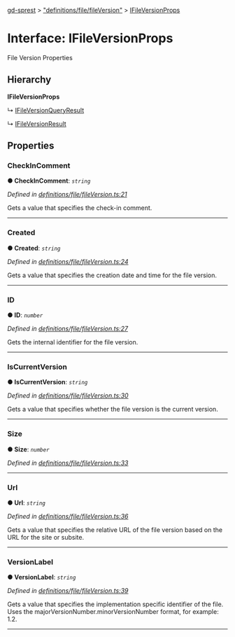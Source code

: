 [gd-sprest](../README.md) > ["definitions/file/fileVersion"](../modules/_definitions_file_fileversion_.md) > [IFileVersionProps](../interfaces/_definitions_file_fileversion_.ifileversionprops.md)



# Interface: IFileVersionProps


File Version Properties

## Hierarchy

**IFileVersionProps**

↳  [IFileVersionQueryResult](_definitions_file_fileversion_.ifileversionqueryresult.md)




↳  [IFileVersionResult](_definitions_file_fileversion_.ifileversionresult.md)









## Properties
<a id="checkincomment"></a>

###  CheckInComment

**●  CheckInComment**:  *`string`* 

*Defined in [definitions/file/fileVersion.ts:21](https://github.com/gunjandatta/sprest/blob/3de79f1/src/definitions/file/fileVersion.ts#L21)*



Gets a value that specifies the check-in comment.




___

<a id="created"></a>

###  Created

**●  Created**:  *`string`* 

*Defined in [definitions/file/fileVersion.ts:24](https://github.com/gunjandatta/sprest/blob/3de79f1/src/definitions/file/fileVersion.ts#L24)*



Gets a value that specifies the creation date and time for the file version.




___

<a id="id"></a>

###  ID

**●  ID**:  *`number`* 

*Defined in [definitions/file/fileVersion.ts:27](https://github.com/gunjandatta/sprest/blob/3de79f1/src/definitions/file/fileVersion.ts#L27)*



Gets the internal identifier for the file version.




___

<a id="iscurrentversion"></a>

###  IsCurrentVersion

**●  IsCurrentVersion**:  *`string`* 

*Defined in [definitions/file/fileVersion.ts:30](https://github.com/gunjandatta/sprest/blob/3de79f1/src/definitions/file/fileVersion.ts#L30)*



Gets a value that specifies whether the file version is the current version.




___

<a id="size"></a>

###  Size

**●  Size**:  *`number`* 

*Defined in [definitions/file/fileVersion.ts:33](https://github.com/gunjandatta/sprest/blob/3de79f1/src/definitions/file/fileVersion.ts#L33)*





___

<a id="url"></a>

###  Url

**●  Url**:  *`string`* 

*Defined in [definitions/file/fileVersion.ts:36](https://github.com/gunjandatta/sprest/blob/3de79f1/src/definitions/file/fileVersion.ts#L36)*



Gets a value that specifies the relative URL of the file version based on the URL for the site or subsite.




___

<a id="versionlabel"></a>

###  VersionLabel

**●  VersionLabel**:  *`string`* 

*Defined in [definitions/file/fileVersion.ts:39](https://github.com/gunjandatta/sprest/blob/3de79f1/src/definitions/file/fileVersion.ts#L39)*



Gets a value that specifies the implementation specific identifier of the file. Uses the majorVersionNumber.minorVersionNumber format, for example: 1.2.




___


